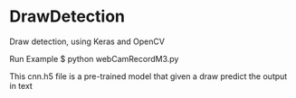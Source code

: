 # DrawDetection
Draw detection, using Keras and OpenCV


Run Example
$ python webCamRecordM3.py

This cnn.h5 file is a pre-trained model that given a draw predict the output in text 
